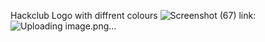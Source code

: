 Hackclub Logo with diffrent colours
![Screenshot (67)](https://github.com/user-attachments/assets/e26969d5-d087-47a0-a83e-42368030eafd)
link:![Uploading image.png…]()
